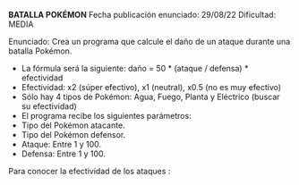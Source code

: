  **BATALLA POKÉMON**
  Fecha publicación enunciado: 29/08/22
  Dificultad: MEDIA
 
 Enunciado: Crea un programa que calcule el daño de un ataque durante una batalla Pokémon.
 - La fórmula será la siguiente: daño = 50 * (ataque / defensa) * efectividad
 - Efectividad: x2 (súper efectivo), x1 (neutral), x0.5 (no es muy efectivo)
 - Sólo hay 4 tipos de Pokémon: Agua, Fuego, Planta y Eléctrico (buscar su efectividad)
 - El programa recibe los siguientes parámetros:
 - Tipo del Pokémon atacante.
 - Tipo del Pokémon defensor.
 - Ataque: Entre 1 y 100.
 - Defensa: Entre 1 y 100.

Para conocer la efectividad de los ataques :

